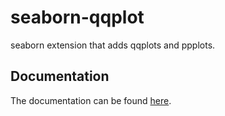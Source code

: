 # seaborn-qqplot

seaborn extension that adds qqplots and ppplots.


## Documentation

The documentation can be found [here](http://seaborn-qqplot.readthedocs.io/en/latest/).

##
